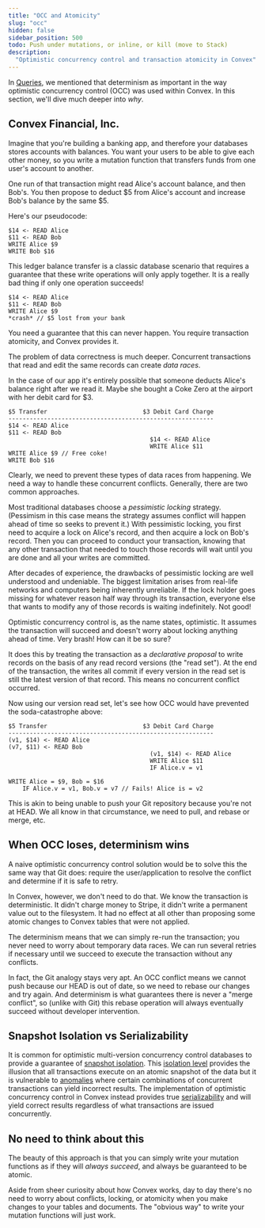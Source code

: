 ```yaml
---
title: "OCC and Atomicity"
slug: "occ"
hidden: false
sidebar_position: 500
todo: Push under mutations, or inline, or kill (move to Stack)
description:
  "Optimistic concurrency control and transaction atomicity in Convex"
---
```


In [Queries](/functions/query-functions.mdx), we mentioned that determinism as
important in the way optimistic concurrency control (OCC) was used within
Convex. In this section, we'll dive much deeper into _why_.

## Convex Financial, Inc.

Imagine that you're building a banking app, and therefore your databases stores
accounts with balances. You want your users to be able to give each other money,
so you write a mutation function that transfers funds from one user's account to
another.

One run of that transaction might read Alice's account balance, and then Bob's.
You then propose to deduct $5 from Alice's account and increase Bob's balance by
the same $5.

Here's our pseudocode:

```
$14 <- READ Alice
$11 <- READ Bob
WRITE Alice $9
WRITE Bob $16
```

This ledger balance transfer is a classic database scenario that requires a
guarantee that these write operations will only apply together. It is a really
bad thing if only one operation succeeds!

```
$14 <- READ Alice
$11 <- READ Bob
WRITE Alice $9
*crash* // $5 lost from your bank
```

You need a guarantee that this can never happen. You require transaction
atomicity, and Convex provides it.

The problem of data correctness is much deeper. Concurrent transactions that
read and edit the same records can create _data races_.

In the case of our app it's entirely possible that someone deducts Alice's
balance right after we read it. Maybe she bought a Coke Zero at the airport with
her debit card for $3.

```
$5 Transfer                           $3 Debit Card Charge
----------------------------------------------------------
$14 <- READ Alice
$11 <- READ Bob
                                        $14 <- READ Alice
                                        WRITE Alice $11
WRITE Alice $9 // Free coke!
WRITE Bob $16
```

Clearly, we need to prevent these types of data races from happening. We need a
way to handle these concurrent conflicts. Generally, there are two common
approaches.

Most traditional databases choose a _pessimistic locking_ strategy. (Pessimism
in this case means the strategy assumes conflict will happen ahead of time so
seeks to prevent it.) With pessimistic locking, you first need to acquire a lock
on Alice's record, and then acquire a lock on Bob's record. Then you can proceed
to conduct your transaction, knowing that any other transaction that needed to
touch those records will wait until you are done and all your writes are
committed.

After decades of experience, the drawbacks of pessimistic locking are well
understood and undeniable. The biggest limitation arises from real-life networks
and computers being inherently unreliable. If the lock holder goes missing for
whatever reason half way through its transaction, everyone else that wants to
modify any of those records is waiting indefinitely. Not good!

Optimistic concurrency control is, as the name states, optimistic. It assumes
the transaction will succeed and doesn't worry about locking anything ahead of
time. Very brash! How can it be so sure?

It does this by treating the transaction as a _declarative proposal_ to write
records on the basis of any read record versions (the "read set"). At the end of
the transaction, the writes all commit if every version in the read set is still
the latest version of that record. This means no concurrent conflict occurred.

Now using our version read set, let's see how OCC would have prevented the
soda-catastrophe above:

```
$5 Transfer                           $3 Debit Card Charge
----------------------------------------------------------
(v1, $14) <- READ Alice
(v7, $11) <- READ Bob
                                        (v1, $14) <- READ Alice
                                        WRITE Alice $11
                                        IF Alice.v = v1

WRITE Alice = $9, Bob = $16
    IF Alice.v = v1, Bob.v = v7 // Fails! Alice is = v2
```

This is akin to being unable to push your Git repository because you're not at
HEAD. We all know in that circumstance, we need to pull, and rebase or merge,
etc.

## When OCC loses, determinism wins

A naive optimistic concurrency control solution would be to solve this the same
way that Git does: require the user/application to resolve the conflict and
determine if it is safe to retry.

In Convex, however, we don't need to do that. We know the transaction is
deterministic. It didn't charge money to Stripe, it didn't write a permanent
value out to the filesystem. It had no effect at all other than proposing some
atomic changes to Convex tables that were not applied.

The determinism means that we can simply re-run the transaction; you never need
to worry about temporary data races. We can run several retries if necessary
until we succeed to execute the transaction without any conflicts.

<Admonition type="tip">

In fact, the Git analogy stays very apt. An OCC conflict means we cannot push
because our HEAD is out of date, so we need to rebase our changes and try again.
And determinism is what guarantees there is never a "merge conflict", so (unlike
with Git) this rebase operation will always eventually succeed without developer
intervention.

</Admonition>

## Snapshot Isolation vs Serializability

It is common for optimistic multi-version concurrency control databases to
provide a guarantee of
[snapshot isolation](https://en.wikipedia.org/wiki/Snapshot_isolation). This
[isolation level](<https://en.wikipedia.org/wiki/Isolation_(database_systems)>)
provides the illusion that all transactions execute on an atomic snapshot of the
data but it is vulnerable to
[anomalies](https://en.wikipedia.org/wiki/Snapshot_isolation#Definition) where
certain combinations of concurrent transactions can yield incorrect results. The
implementation of optimistic concurrency control in Convex instead provides true
[serializability](https://en.wikipedia.org/wiki/Serializability) and will yield
correct results regardless of what transactions are issued concurrently.

## No need to think about this

The beauty of this approach is that you can simply write your mutation functions
as if they will _always succeed_, and always be guaranteed to be atomic.

Aside from sheer curiosity about how Convex works, day to day there's no need to
worry about conflicts, locking, or atomicity when you make changes to your
tables and documents. The "obvious way" to write your mutation functions will
just work.

